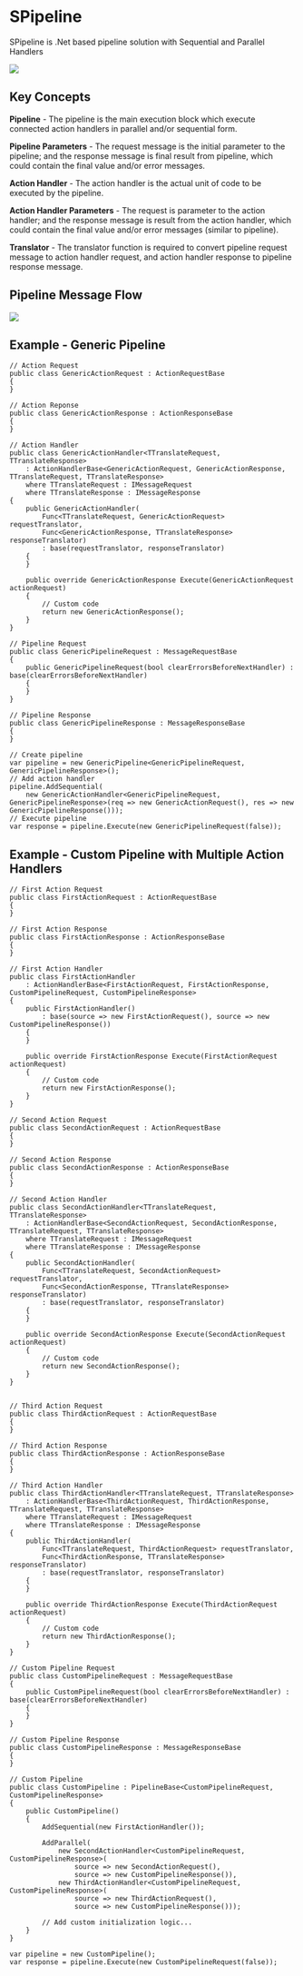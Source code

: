 # SPipeline
SPipeline is .Net based pipeline solution with Sequential and Parallel Handlers

![](images/Pipeline.png)

## Key Concepts

**Pipeline** - The pipeline is the main execution block which execute connected action handlers in parallel and/or sequential form. 

**Pipeline Parameters** - The request message is the initial parameter to the pipeline; and the response message is final result from pipeline, which could contain the final value and/or error messages.

**Action Handler** - The action handler is the actual unit of code to be executed by the pipeline.

**Action Handler Parameters** - The request is parameter to the action handler; and the response message is result from the action handler, which could contain the final value and/or error messages (similar to pipeline).

**Translator** - The translator function is required to convert pipeline request message to action handler request, and action handler response to pipeline response message.

## Pipeline Message Flow

![](images/PipelineMessageFlow.png)


## Example - Generic Pipeline

	// Action Request
    public class GenericActionRequest : ActionRequestBase
    {
    }

	// Action Reponse
    public class GenericActionResponse : ActionResponseBase
    {
    }

	// Action Handler
    public class GenericActionHandler<TTranslateRequest, TTranslateResponse>
        : ActionHandlerBase<GenericActionRequest, GenericActionResponse, TTranslateRequest, TTranslateResponse>
        where TTranslateRequest : IMessageRequest
        where TTranslateResponse : IMessageResponse
    {
        public GenericActionHandler(
            Func<TTranslateRequest, GenericActionRequest> requestTranslator,
            Func<GenericActionResponse, TTranslateResponse> responseTranslator)
            : base(requestTranslator, responseTranslator)
        {
        }

        public override GenericActionResponse Execute(GenericActionRequest actionRequest)
        {
            // Custom code
            return new GenericActionResponse();
        }
    }

	// Pipeline Request
    public class GenericPipelineRequest : MessageRequestBase
    {
        public GenericPipelineRequest(bool clearErrorsBeforeNextHandler) : base(clearErrorsBeforeNextHandler)
        {
        }
    }

	// Pipeline Response
    public class GenericPipelineResponse : MessageResponseBase
    {
    }

	// Create pipeline
    var pipeline = new GenericPipeline<GenericPipelineRequest, GenericPipelineResponse>();
	// Add action handler
    pipeline.AddSequential(
        new GenericActionHandler<GenericPipelineRequest, GenericPipelineResponse>(req => new GenericActionRequest(), res => new GenericPipelineResponse()));
	// Execute pipeline
    var response = pipeline.Execute(new GenericPipelineRequest(false));


## Example - Custom Pipeline with Multiple Action Handlers

    // First Action Request
    public class FirstActionRequest : ActionRequestBase
    {
    }

    // First Action Response
    public class FirstActionResponse : ActionResponseBase
    {
    }

    // First Action Handler
    public class FirstActionHandler
        : ActionHandlerBase<FirstActionRequest, FirstActionResponse, CustomPipelineRequest, CustomPipelineResponse>
    {
        public FirstActionHandler()
            : base(source => new FirstActionRequest(), source => new CustomPipelineResponse())
        {
        }

        public override FirstActionResponse Execute(FirstActionRequest actionRequest)
        {
            // Custom code
            return new FirstActionResponse();
        }
    }

    // Second Action Request
    public class SecondActionRequest : ActionRequestBase
    {
    }

    // Second Action Response
    public class SecondActionResponse : ActionResponseBase
    {
    }

    // Second Action Handler
    public class SecondActionHandler<TTranslateRequest, TTranslateResponse>
        : ActionHandlerBase<SecondActionRequest, SecondActionResponse, TTranslateRequest, TTranslateResponse>
        where TTranslateRequest : IMessageRequest
        where TTranslateResponse : IMessageResponse
    {
        public SecondActionHandler(
            Func<TTranslateRequest, SecondActionRequest> requestTranslator,
            Func<SecondActionResponse, TTranslateResponse> responseTranslator)
            : base(requestTranslator, responseTranslator)
        {
        }

        public override SecondActionResponse Execute(SecondActionRequest actionRequest)
        {
            // Custom code
            return new SecondActionResponse();
        }
    }


    // Third Action Request
    public class ThirdActionRequest : ActionRequestBase
    {
    }

    // Third Action Response
    public class ThirdActionResponse : ActionResponseBase
    {
    }

    // Third Action Handler
    public class ThirdActionHandler<TTranslateRequest, TTranslateResponse>
        : ActionHandlerBase<ThirdActionRequest, ThirdActionResponse, TTranslateRequest, TTranslateResponse>
        where TTranslateRequest : IMessageRequest
        where TTranslateResponse : IMessageResponse
    {
        public ThirdActionHandler(
            Func<TTranslateRequest, ThirdActionRequest> requestTranslator,
            Func<ThirdActionResponse, TTranslateResponse> responseTranslator)
            : base(requestTranslator, responseTranslator)
        {
        }

        public override ThirdActionResponse Execute(ThirdActionRequest actionRequest)
        {
            // Custom code
            return new ThirdActionResponse();
        }
    }

    // Custom Pipeline Request
    public class CustomPipelineRequest : MessageRequestBase
    {
        public CustomPipelineRequest(bool clearErrorsBeforeNextHandler) : base(clearErrorsBeforeNextHandler)
        {
        }
    }

    // Custom Pipeline Response
    public class CustomPipelineResponse : MessageResponseBase
    {
    }

    // Custom Pipeline
    public class CustomPipeline : PipelineBase<CustomPipelineRequest, CustomPipelineResponse>
    {
        public CustomPipeline()
        {
            AddSequential(new FirstActionHandler());

            AddParallel(
                new SecondActionHandler<CustomPipelineRequest, CustomPipelineResponse>(
                    source => new SecondActionRequest(),
                    source => new CustomPipelineResponse()),
                new ThirdActionHandler<CustomPipelineRequest, CustomPipelineResponse>(
                    source => new ThirdActionRequest(),
                    source => new CustomPipelineResponse()));

			// Add custom initialization logic...
        }
    }

    var pipeline = new CustomPipeline();
	var response = pipeline.Execute(new CustomPipelineRequest(false));

